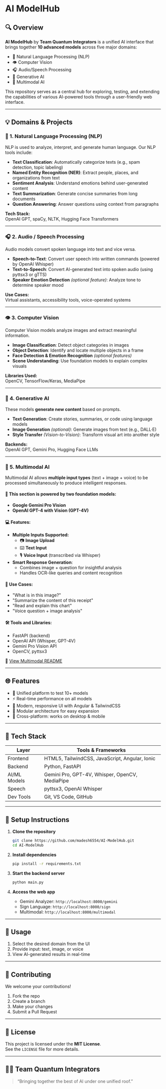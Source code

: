 
# AI ModelHub

## 🔍 Overview
**AI ModelHub** by **Team Quantum Integrators** is a unified AI interface that brings together **10 advanced models** across five major domains:

- 🧠 Natural Language Processing (NLP)
- 👁️ Computer Vision
- 🎧 Audio/Speech Processing
- 🤖 Generative AI
- 🔀 Multimodal AI

This repository serves as a central hub for exploring, testing, and extending the capabilities of various AI-powered tools through a user-friendly web interface.

---

## 💡 Domains & Projects

### 🧠 1. Natural Language Processing (NLP)
NLP is used to analyze, interpret, and generate human language. Our NLP tools include:

- **Text Classification**: Automatically categorize texts (e.g., spam detection, topic labeling)
- **Named Entity Recognition (NER)**: Extract people, places, and organizations from text
- **Sentiment Analysis**: Understand emotions behind user-generated content
- **Text Summarization**: Generate concise summaries from long documents
- **Question Answering**: Answer questions using context from paragraphs

**Tech Stack:**  
OpenAI GPT, spaCy, NLTK, Hugging Face Transformers

---

### 🎧 2. Audio / Speech Processing
Audio models convert spoken language into text and vice versa.

- **Speech-to-Text**: Convert user speech into written commands (powered by OpenAI Whisper)
- **Text-to-Speech**: Convert AI-generated text into spoken audio (using pyttsx3 or gTTS)
- **Speaker Emotion Detection** *(optional feature)*: Analyze tone to determine speaker mood

**Use Cases:**  
Virtual assistants, accessibility tools, voice-operated systems

---

### 👁️ 3. Computer Vision
Computer Vision models analyze images and extract meaningful information.

- **Image Classification**: Detect object categories in images
- **Object Detection**: Identify and locate multiple objects in a frame
- **Face Detection & Emotion Recognition** *(optional features)*
- **Scene Understanding**: Use foundation models to explain complex visuals

**Libraries Used:**  
OpenCV, TensorFlow/Keras, MediaPipe

---

### 🤖 4. Generative AI
These models **generate new content** based on prompts.

- **Text Generation**: Create stories, summaries, or code using language models
- **Image Generation** *(optional)*: Generate images from text (e.g., DALL·E)
- **Style Transfer** *(Vision-to-Vision)*: Transform visual art into another style

**Backends:**  
OpenAI GPT, Gemini Pro, Hugging Face LLMs

---

### 🔀 5. Multimodal AI
Multimodal AI allows **multiple input types** (text + image + voice) to be processed simultaneously to produce intelligent responses.

#### 📌 This section is powered by two foundation models:
- **Google Gemini Pro Vision**
- **OpenAI GPT-4 with Vision (GPT-4V)**

#### 💻 Features:
- **Multiple Inputs Supported:**
  - 📷 **Image Upload**
  - ⌨️ **Text Input**
  - 🎙️ **Voice Input** (transcribed via Whisper)
- **Smart Response Generation**:
  - Combines image + question for insightful analysis
  - Handles OCR-like queries and content recognition

#### 🧠 Use Cases:
- "What is in this image?"
- "Summarize the content of this receipt"
- "Read and explain this chart"
- "Voice question + image analysis"

#### 🛠 Tools and Libraries:
- FastAPI (backend)
- OpenAI API (Whisper, GPT-4V)
- Gemini Pro Vision API
- OpenCV, pyttsx3

🔗 [View Multimodal README](Mutimodal/README.md)

---

## 🌐 Features
- 🔗 Unified platform to test 10+ models
- ⚡ Real-time performance on all models
- 🎨 Modern, responsive UI with Angular & TailwindCSS
- 🧩 Modular architecture for easy expansion
- 📱 Cross-platform: works on desktop & mobile

---

## 🧰 Tech Stack

| Layer         | Tools & Frameworks                               |
|---------------|--------------------------------------------------|
| Frontend      | HTML5, TailwindCSS, JavaScript, Angular, Ionic   |
| Backend       | Python, FastAPI                                  |
| AI/ML Models  | Gemini Pro, GPT-4V, Whisper, OpenCV, MediaPipe   |
| Speech        | pyttsx3, OpenAI Whisper                          |
| Dev Tools     | Git, VS Code, GitHub                             |

---

## 🚀 Setup Instructions

1. **Clone the repository**
   ```bash
   git clone https://github.com/madesh6554/AI-ModelHub.git
   cd AI-ModelHub
   ```

2. **Install dependencies**
   ```bash
   pip install -r requirements.txt
   ```

3. **Start the backend server**
   ```bash
   python main.py
   ```

4. **Access the web app**
   - Gemini Analyzer: `http://localhost:8000/gemini`
   - Sign Language: `http://localhost:8000/sign`
   - Multimodal: `http://localhost:8000/multimodal`

---

## 🧪 Usage

1. Select the desired domain from the UI
2. Provide input: text, image, or voice
3. View AI-generated results in real-time

---

## 🤝 Contributing

We welcome your contributions!

1. Fork the repo
2. Create a branch
3. Make your changes
4. Submit a Pull Request

---

## 📄 License

This project is licensed under the **MIT License**.  
See the `LICENSE` file for more details.

---

## 👨‍💻 Team Quantum Integrators
> “Bringing together the best of AI under one unified roof.”
